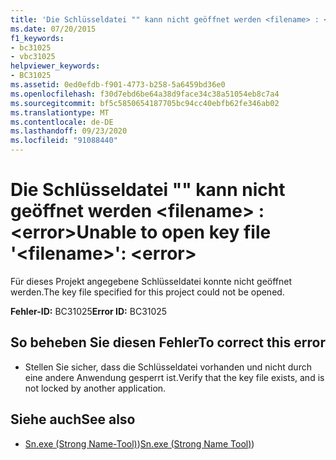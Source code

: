 ```yaml
---
title: 'Die Schlüsseldatei "" kann nicht geöffnet werden <filename> : <error>'
ms.date: 07/20/2015
f1_keywords:
- bc31025
- vbc31025
helpviewer_keywords:
- BC31025
ms.assetid: 0ed0efdb-f901-4773-b258-5a6459bd36e0
ms.openlocfilehash: f30d7ebd6be64a38d9face34c38a51054eb8c7a4
ms.sourcegitcommit: bf5c5850654187705bc94cc40ebfb62fe346ab02
ms.translationtype: MT
ms.contentlocale: de-DE
ms.lasthandoff: 09/23/2020
ms.locfileid: "91088440"
---
```

# <a name="unable-to-open-key-file-filename-error"></a><span data-ttu-id="0626c-102">Die Schlüsseldatei "" kann nicht geöffnet werden \<filename> : \<error></span><span class="sxs-lookup"><span data-stu-id="0626c-102">Unable to open key file '\<filename>': \<error></span></span>

<span data-ttu-id="0626c-103">Für dieses Projekt angegebene Schlüsseldatei konnte nicht geöffnet werden.</span><span class="sxs-lookup"><span data-stu-id="0626c-103">The key file specified for this project could not be opened.</span></span>  
  
 <span data-ttu-id="0626c-104">**Fehler-ID:** BC31025</span><span class="sxs-lookup"><span data-stu-id="0626c-104">**Error ID:** BC31025</span></span>  
  
## <a name="to-correct-this-error"></a><span data-ttu-id="0626c-105">So beheben Sie diesen Fehler</span><span class="sxs-lookup"><span data-stu-id="0626c-105">To correct this error</span></span>  
  
- <span data-ttu-id="0626c-106">Stellen Sie sicher, dass die Schlüsseldatei vorhanden und nicht durch eine andere Anwendung gesperrt ist.</span><span class="sxs-lookup"><span data-stu-id="0626c-106">Verify that the key file exists, and is not locked by another application.</span></span>  
  
## <a name="see-also"></a><span data-ttu-id="0626c-107">Siehe auch</span><span class="sxs-lookup"><span data-stu-id="0626c-107">See also</span></span>

- <span data-ttu-id="0626c-108">[Sn.exe (Strong Name-Tool)](../../framework/tools/sn-exe-strong-name-tool.md))</span><span class="sxs-lookup"><span data-stu-id="0626c-108">[Sn.exe (Strong Name Tool)](../../framework/tools/sn-exe-strong-name-tool.md))</span></span>
